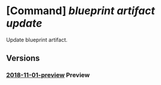 # [Command] _blueprint artifact update_

Update blueprint artifact.

## Versions

### [2018-11-01-preview](/Resources/mgmt-plane/L3tyZXNvdXJjZXNjb3BlfS9wcm92aWRlcnMvbWljcm9zb2Z0LmJsdWVwcmludC9ibHVlcHJpbnRzL3t9L2FydGlmYWN0cy97fQ==/2018-11-01-preview.xml) **Preview**

<!-- mgmt-plane /{resourcescope}/providers/microsoft.blueprint/blueprints/{}/artifacts/{} 2018-11-01-preview -->
